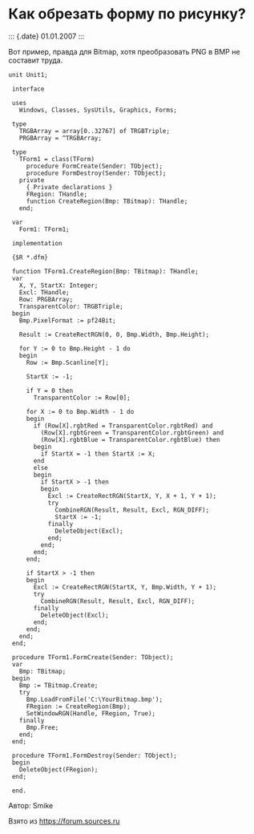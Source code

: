 Как обрезать форму по рисунку?
==============================

::: {.date}
01.01.2007
:::

Вот пример, правда для Bitmap, хотя преобразовать PNG в BMP не составит
труда.

    unit Unit1;
     
     interface
     
     uses
       Windows, Classes, SysUtils, Graphics, Forms;
     
     type
       TRGBArray = array[0..32767] of TRGBTriple;
       PRGBArray = ^TRGBArray;
     
     type
       TForm1 = class(TForm)
         procedure FormCreate(Sender: TObject);
         procedure FormDestroy(Sender: TObject);
       private
         { Private declarations }
         FRegion: THandle;
         function CreateRegion(Bmp: TBitmap): THandle;
       end;
     
     var
       Form1: TForm1;
     
     implementation
     
     {$R *.dfm}
     
     function TForm1.CreateRegion(Bmp: TBitmap): THandle;
     var
       X, Y, StartX: Integer;
       Excl: THandle;
       Row: PRGBArray;
       TransparentColor: TRGBTriple;
     begin
       Bmp.PixelFormat := pf24Bit;
     
       Result := CreateRectRGN(0, 0, Bmp.Width, Bmp.Height);
     
       for Y := 0 to Bmp.Height - 1 do
       begin
         Row := Bmp.Scanline[Y];
     
         StartX := -1;
     
         if Y = 0 then
           TransparentColor := Row[0];
     
         for X := 0 to Bmp.Width - 1 do
         begin
           if (Row[X].rgbtRed = TransparentColor.rgbtRed) and
             (Row[X].rgbtGreen = TransparentColor.rgbtGreen) and
             (Row[X].rgbtBlue = TransparentColor.rgbtBlue) then
           begin
             if StartX = -1 then StartX := X;
           end
           else
           begin
             if StartX > -1 then
             begin
               Excl := CreateRectRGN(StartX, Y, X + 1, Y + 1);
               try
                 CombineRGN(Result, Result, Excl, RGN_DIFF);
                 StartX := -1;
               finally
                 DeleteObject(Excl);
               end;
             end;
           end;
         end;
     
         if StartX > -1 then
         begin
           Excl := CreateRectRGN(StartX, Y, Bmp.Width, Y + 1);
           try
             CombineRGN(Result, Result, Excl, RGN_DIFF);
           finally
             DeleteObject(Excl);
           end;
         end;
       end;
     end;
     
     procedure TForm1.FormCreate(Sender: TObject);
     var
       Bmp: TBitmap;
     begin
       Bmp := TBitmap.Create;
       try
         Bmp.LoadFromFile('C:\YourBitmap.bmp');
         FRegion := CreateRegion(Bmp);
         SetWindowRGN(Handle, FRegion, True);
       finally
         Bmp.Free;
       end;
     end;
     
     procedure TForm1.FormDestroy(Sender: TObject);
     begin
       DeleteObject(FRegion);
     end;
     
     end.

Автор: Smike

Взято из <https://forum.sources.ru>
